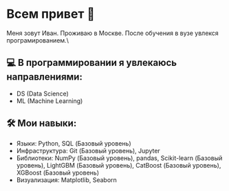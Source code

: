 # Всем привет 👋
  Меня зовут Иван. Проживаю в Москве. После обучения в вузе увлекся програмированием.\
## 💻 В программировании я увлекаюсь направлениями:
* DS (Data Science)
* ML (Machine Learning)
## 🛠️ Мои навыки:
* Языки: Python, SQL (Базовый уровень)
* Инфраструктура: Git (Базовый уровень), Jupyter
* Библиотеки: NumPy (Базовый уровень), pandas, Scikit-learn (Базовый уровень), LightGBM (Базовый уровень), CatBoost (Базовый уровень), XGBoost (Базовый уровень)
* Визуализация: Matplotlib, Seaborn
